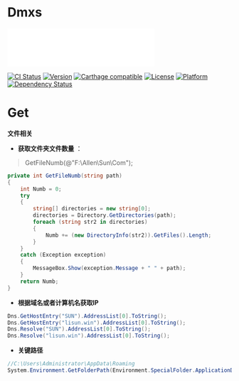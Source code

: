 # Dmxs

<iframe frameborder="no" border="0" marginwidth="0" marginheight="0" width=330 height=86 src="//music.163.com/outchain/player?type=2&id=31245034&auto=1&height=66"></iframe>

[![CI Status](http://img.shields.io/travis/maxep/MXSegmentedPager.svg?style=flat)](https://travis-ci.org/maxep/MXSegmentedPager)
[![Version](https://img.shields.io/cocoapods/v/MXSegmentedPager.svg?style=flat)](http://cocoadocs.org/docsets/MXSegmentedPager)
[![Carthage compatible](https://img.shields.io/badge/Carthage-compatible-4BC51D.svg?style=flat)](https://github.com/Carthage/Carthage)
[![License](https://img.shields.io/cocoapods/l/MXSegmentedPager.svg?style=flat)](http://cocoadocs.org/docsets/MXSegmentedPager)
[![Platform](https://img.shields.io/cocoapods/p/MXSegmentedPager.svg?style=flat)](http://cocoadocs.org/docsets/MXSegmentedPager)
[![Dependency Status](https://www.versioneye.com/objective-c/mxsegmentedpager/1.0/badge.svg)](https://www.versioneye.com/objective-c/mxsegmentedpager)
# Get
**文件相关**
- **获取文件夹文件数量** ：
>GetFileNumb(@"F:\Allen\Sun\Com");
``` C#
private int GetFileNumb(string path)
{
    int Numb = 0;
    try
    {
        string[] directories = new string[0];
        directories = Directory.GetDirectories(path);
        foreach (string str2 in directories)
        {
            Numb += (new DirectoryInfo(str2)).GetFiles().Length;
        }
    }
    catch (Exception exception)
    {
        MessageBox.Show(exception.Message + " " + path);
    }
    return Numb;
}
```
- **根据域名或者计算机名获取IP**
``` C#
Dns.GetHostEntry("SUN").AddressList[0].ToString();
Dns.GetHostEntry("lisun.win").AddressList[0].ToString();
Dns.Resolve("SUN").AddressList[0].ToString();
Dns.Resolve("lisun.win").AddressList[0].ToString();
```
- **关键路径**
``` C#
//C:\Users\Administrator\AppData\Roaming
System.Environment.GetFolderPath(Environment.SpecialFolder.ApplicationData);
```

